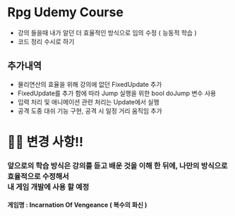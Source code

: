 # Rpg Udemy Course 

* 강의 들을때 내가 알던 더 효율적인 방식으로 임의 수정 ( 능동적 학습 )
* 코드 정리 수시로 하기

## 추가내역

* 물리연산의 효율을 위해 강의에 없던 FixedUpdate 추가
* FixedUpdate를 추가 함에 따라 Jump 실행을 위한 bool doJump 변수 사용
* 입력 처리 및 애니메이션 관련 처리는 Update에서 실행
* 공격 도중 대쉬 기능 구현, 공격 시 일정 거리 움직임 추가

# 📢📢 변경 사항!!

<h3> 앞으로의 학습 방식은 강의를 듣고 배운 것을 이해 한 뒤에, 나만의 방식으로 효율적으로 수정해서<br> 내 게임 개발에 사용 할 예정 </h2>
<h4> 게임명 : Incarnation Of Vengeance ( 복수의 화신 ) </h4>
